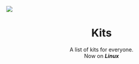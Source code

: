
![](https://i.postimg.cc/XJ0Hq2fr/wallhaven-x6ry2v.jpg) 

<h1 align="center">Kits</h1>


<div align="center">
  A list of kits for everyone.<br>
  Now on <b><i>Linux</i></b><br> 
</div>
